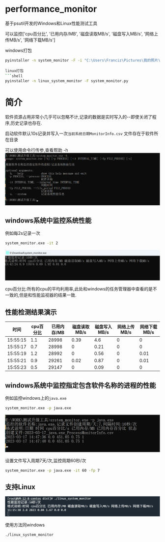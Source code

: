 # performance_monitor

基于psutil开发的Windows和Linux性能测试工具

可以监控['cpu百分比', '已用内存/MB', '磁盘读取MB/s', '磁盘写入MB/s', '网络上传MB/s', '网络下载MB/s']

windows打包

```bash
pyinstaller -n system_monitor -F -i "C:\Users\Franciz\Pictures\我的照片\performance_monitor.ico" .\system_monitor.py -p .\common.py -p .\process_monitor.py --distpath=E:\WORK\测试升级工具

linux打包
```shell
pyinstaller -n linux_system_monitor -F system_monitor.py
```

# 简介

软件资源占用非常小几乎可以忽略不计,记录的数据是实时写入的--即使关闭了程序,历史记录也存在.

启动软件默认10s记录并写入一次`当前系统日期MonitorInfo.csv` 文件存在于软件所在目录

可以使用命令行传参,查看帮助 -h
![img.png](README.assets/img.png)

## windows系统中监控系统性能

例如每2s记录一次

```bash
system_monitor.exe -it 2
```

![image-20230228155550537](README.assets/image-20230228155550537.png)

cpu百分比:所有的cpu的平均利用率,此处和windows的任务管理器中查看的是不一致的,但是和性能监视器的结果一致.

## 性能检测结果演示

| 时间       | cpu百分比 | 已用内存/MB | 磁盘读取MB/s | 磁盘写入MB/s | 网络上传MB/s | 网络下载MB/s |
|----------|--------|---------|----------|----------|----------|----------|
| 15:55:15 | 1.1    | 28998   | 0.39     | 4.6      | 0        | 0        |
| 15:55:17 | 0.7    | 28998   | 0        | 0.21     | 0        | 0        |
| 15:55:19 | 1.2    | 28992   | 0        | 0.56     | 0        | 0.01     |
| 15:55:21 | 0.9    | 29261   | 0.02     | 0.87     | 0        | 0.01     |
| 15:55:23 | 0.5    | 29147   | 0        | 0.09     | 0        | 0        |

## windows系统中监控指定包含软件名称的进程的性能

例如监控windows上的`java.exe`

```bash
system_monitor.exe -p java.exe
```

![img_1.png](README.assets/img_1.png)

设置文件写入周期7天/次,监控周期60秒/次

```bash
system_monitor.exe -p java.exe -it 60 -fp 7
```

## 支持Linux

![image-20230301111624015](README.assets/image-20230301111624015.png)

使用方法同windows

```shell
./linux_system_monitor
```

